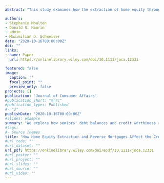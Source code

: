 ```yaml
---
abstract: "This study examines how the extraction of home equity through the federally insured Home Equity Conversion Mortgage (HECM) affects the credit outcomes of older adults. We use data from the Federal Reserve Bank of New York/Equifax Consumer Credit Panel, supplemented with a unique credit panel data set of reverse mortgage borrowers. Using matched sample difference‐in‐differences with individual fixed effects, we estimate credit outcomes for older adults who borrowed through a HECM between 2008 and 2011, relative to older homeowners not borrowing from home equity. Our results indicate that the HECM is associated with a short‐term reduction in revolving credit card debt, as well as a reduction in the probability of bankruptcy. We find some evidence of heterogeneous treatment effects, where older adults with higher levels of consumer debt prior to originating a HECM experience larger subsequent declines in debt, increases in credit score, and steeper reductions in bankruptcy rates."

authors:
- Stephanie Moulton
- Donald R. Haurin
- admin
- Maximilian D. Schmeiser
date: "2020-10-16T00:00:00Z"
doi: ""
links:
- name: Paper
  url: https://onlinelibrary.wiley.com/doi/10.1111/joca.12331
  
featured: false
image:
  caption: ''
  focal_point: ""
  preview_only: false
projects: []
publication: 'Journal of Consumer Affairs'
#publication_short: "mrrc"
#publication_types: Published
#- "2"
publishDate: "2020-10-16T00:00:00Z"
#slides: example
summary: "We explore how seniors' debt balances and credit worthiness respond to equity extraction through reverse mortgages and compare it to other home equity borrowing."
#tags:
#- Source Themes
title: "How Home Equity Extraction and Reverse Mortgages Affect the Credit Outcomes of Senior Households \nsplit Journal of Consumer Affairs"
#url_code: ""
#url_dataset: ""
url_pdf: https://onlinelibrary.wiley.com/doi/epdf/10.1111/joca.12331
#url_poster: ""
#url_project: ""
#url_slides: ""
#url_source: ""
#url_video: ""
---
```

